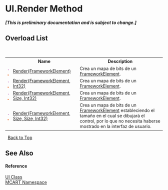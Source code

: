 # UI.Render Method 
 _**\[This is preliminary documentation and is subject to change.\]**_


## Overload List
&nbsp;<table><tr><th></th><th>Name</th><th>Description</th></tr><tr><td>![Public method](media/pubmethod.gif "Public method")![Static member](media/static.gif "Static member")</td><td><a href="983dc5d2-8487-a131-871f-8da945d006b5">Render(FrameworkElement)</a></td><td>
Crea un mapa de bits de un <a href="http://msdn2.microsoft.com/es-es/library/ms602714" target="_blank">FrameworkElement</a>.</td></tr><tr><td>![Public method](media/pubmethod.gif "Public method")![Static member](media/static.gif "Static member")</td><td><a href="81cabbe8-a8a6-77fd-b778-624736e57fda">Render(FrameworkElement, Int32)</a></td><td>
Crea un mapa de bits de un <a href="http://msdn2.microsoft.com/es-es/library/ms602714" target="_blank">FrameworkElement</a>.</td></tr><tr><td>![Public method](media/pubmethod.gif "Public method")![Static member](media/static.gif "Static member")</td><td><a href="70a78d9d-b3d2-a7da-9e19-068308faace4">Render(FrameworkElement, Size, Int32)</a></td><td>
Crea un mapa de bits de un <a href="http://msdn2.microsoft.com/es-es/library/ms602714" target="_blank">FrameworkElement</a>.</td></tr><tr><td>![Public method](media/pubmethod.gif "Public method")![Static member](media/static.gif "Static member")</td><td><a href="e97da456-d957-2ff8-6a3f-f4e1cb2b877b">Render(FrameworkElement, Size, Size, Int32)</a></td><td>
Crea un mapa de bits de un <a href="http://msdn2.microsoft.com/es-es/library/ms602714" target="_blank">FrameworkElement</a> estableciendo el tamaño en el cual se dibujará el control, por lo que no necesita haberse mostrado en la interfaz de usuario.</td></tr></table>&nbsp;
<a href="#ui.render-method">Back to Top</a>

## See Also


#### Reference
<a href="11cde9c6-a596-d602-594d-308b0ec41ea6">UI Class</a><br /><a href="89e7854f-fe6f-d208-fb0c-b17953422852">MCART Namespace</a><br />